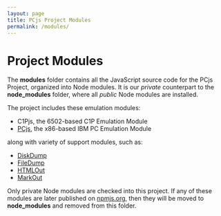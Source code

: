 ```yaml
---
layout: page
title: PCjs Project Modules
permalink: /modules/
---
```


Project Modules
===

The **modules** folder contains all the JavaScript source code for the PCjs Project, organized into Node modules.
It is our *private* counterpart to the **node_modules** folder, where all *public* Node modules are installed.

The project includes these emulation modules:

* C1Pjs, the 6502-based C1P Emulation Module
* [PCjs](pcjs/), the x86-based IBM PC Emulation Module

along with variety of support modules, such as:

* [DiskDump](diskdump/)
* [FileDump](filedump/)
* [HTMLOut](htmlout/)
* [MarkOut](markout/)

Only private Node modules are checked into this project.  If any of these modules are later published on
[npmjs.org](http://npmjs.org), then they will be moved to **node_modules** and removed from this folder.
